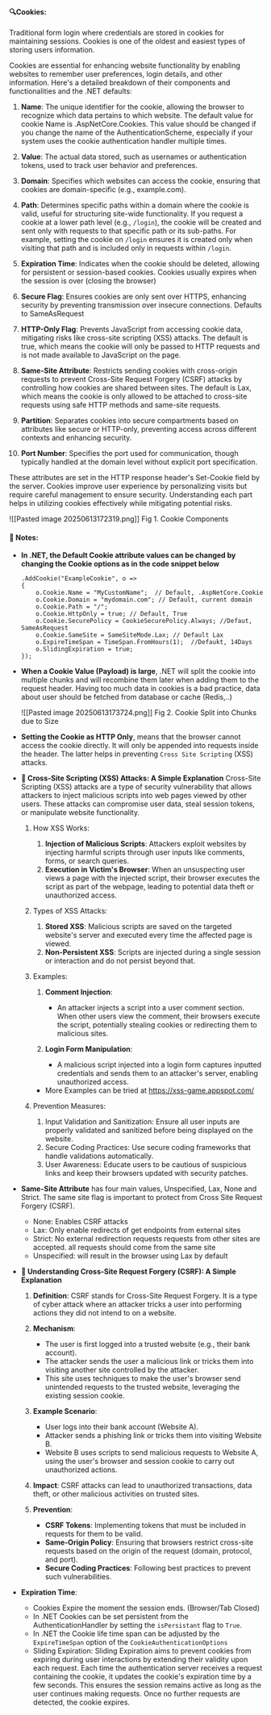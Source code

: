 #### 🔍**Cookies**: 

Traditional form login where credentials are stored in cookies for maintaining sessions. Cookies is one of the oldest and easiest types of storing users information.

Cookies are essential for enhancing website functionality by enabling websites to remember user preferences, login details, and other information. Here's a detailed breakdown of their components and functionalities and the .NET defaults:

1. **Name**: The unique identifier for the cookie, allowing the browser to recognize which data pertains to which website. The default value for cookie Name is .AspNetCore.Cookies. This value should be changed if you change the name of the AuthenticationScheme, especially if your system uses the cookie authentication handler multiple times.
    
2. **Value**: The actual data stored, such as usernames or authentication tokens, used to track user behavior and preferences.
    
3. **Domain**: Specifies which websites can access the cookie, ensuring that cookies are domain-specific (e.g., example.com).
    
4. **Path**: Determines specific paths within a domain where the cookie is valid, useful for structuring site-wide functionality. If you request a cookie at a lower path level (e.g., `/login`), the cookie will be created and sent only with requests to that specific path or its sub-paths. For example, setting the cookie on `/login` ensures it is created only when visiting that path and is included only in requests within `/login`.
    
5. **Expiration Time**: Indicates when the cookie should be deleted, allowing for persistent or session-based cookies. Cookies usually expires when the session is over (closing the browser)
    
6. **Secure Flag**: Ensures cookies are only sent over HTTPS, enhancing security by preventing transmission over insecure connections. Defaults to SameAsRequest
    
7. **HTTP-Only Flag**: Prevents JavaScript from accessing cookie data, mitigating risks like cross-site scripting (XSS) attacks. The default is true, which means the cookie will only be passed to HTTP requests and is not made available to JavaScript on the page.
    
8. **Same-Site Attribute**: Restricts sending cookies with cross-origin requests to prevent Cross-Site Request Forgery (CSRF) attacks by controlling how cookies are shared between sites. The default is Lax, which means the cookie is only allowed to be attached to cross-site requests using safe HTTP methods and same-site requests.
    
9. **Partition**: Separates cookies into secure compartments based on attributes like secure or HTTP-only, preventing access across different contexts and enhancing security.
    
10. **Port Number**: Specifies the port used for communication, though typically handled at the domain level without explicit port specification.
    

These attributes are set in the HTTP response header's Set-Cookie field by the server. Cookies improve user experience by personalizing visits but require careful management to ensure security. Understanding each part helps in utilizing cookies effectively while mitigating potential risks.

![[Pasted image 20250613172319.png]]
	Fig 1. Cookie Components

#### 📘 **Notes**:

- **In .NET, the Default Cookie attribute values can be changed by changing the Cookie options as in the code snippet below**

	```
	.AddCookie("ExampleCookie", o =>  
	{  
		o.Cookie.Name = "MyCustomName";  // Default, .AspNetCore.Cookie
		o.Cookie.Domain = "mydomain.com"; // Default, current domain
		o.Cookie.Path = "/";
		o.Cookie.HttpOnly = true; // Default, True
		o.Cookie.SecurePolicy = CookieSecurePolicy.Always; //Defaut, SameAsRequest
		o.Cookie.SameSite = SameSiteMode.Lax; // Default Lax
		o.ExpireTimeSpan = TimeSpan.FromHours(1);  //Defaukt, 14Days
		o.SlidingExpiration = true;
	});
	```

-  **When a Cookie Value (Payload) is large**, .NET  will split the cookie into multiple chunks and will recombine them later when adding them to the request header. Having too much data in cookies is a bad practice, data about user should be fetched from database or cache (Redis,..)

	![[Pasted image 20250613173724.png]]
		Fig 2. Cookie Split into Chunks due to Size

-  **Setting the Cookie as HTTP Only**, means that the browser cannot access the cookie directly. It will only be appended into requests inside the header. The latter helps in preventing `Cross Site Scripting` (XSS) attacks.

- **🚨 Cross-Site Scripting (XSS) Attacks: A Simple Explanation**
	Cross-Site Scripting (XSS) attacks are a type of security vulnerability that allows attackers to inject malicious scripts into web pages viewed by other users. These attacks can compromise user data, steal session tokens, or manipulate website functionality.
 
	 1. How XSS Works:
	    
		1. **Injection of Malicious Scripts**: Attackers exploit websites by injecting harmful scripts through user inputs like comments, forms, or search queries.
		2. **Execution in Victim's Browser**: When an unsuspecting user views a page with the injected script, their browser executes the script as part of the webpage, leading to potential data theft or unauthorized access.
		   
	2.  Types of XSS Attacks:

		1. **Stored XSS**: Malicious scripts are saved on the targeted website's server and executed every time the affected page is viewed.
		2. **Non-Persistent XSS**: Scripts are injected during a single session or interaction and do not persist beyond that.
		   
	3. Examples:

		1. **Comment Injection**:
		    
		    - An attacker injects a script into a user comment section. When other users view the comment, their browsers execute the script, potentially stealing cookies or redirecting them to malicious sites.
		2. **Login Form Manipulation**:
		    
		    - A malicious script injected into a login form captures inputted credentials and sends them to an attacker's server, enabling unauthorized access.
	   - More Examples can be tried at https://xss-game.appspot.com/

	4. Prevention Measures:
		1. Input Validation and Sanitization: Ensure all user inputs are properly validated and sanitized before being displayed on the website.
		2. Secure Coding Practices: Use secure coding frameworks that handle validations automatically.
		3. User Awareness: Educate users to be cautious of suspicious links and keep their browsers updated with security patches.

- **Same-Site Attribute** has four main values, Unspecified, Lax, None and Strict. The same site flag is important to protect from Cross Site Request Forgery (CSRF). 

	- None: Enables CSRF attacks
	- Lax: Only enable redirects of get endpoints from external sites
	- Strict: No external redirection requests requests from other sites are accepted. all requests should come from the same site
	- Unspecified: will result in the browser using Lax by default

- **🚨 Understanding Cross-Site Request Forgery (CSRF): A Simple Explanation**

	1. **Definition**: CSRF stands for Cross-Site Request Forgery. It is a type of cyber attack where an attacker tricks a user into performing actions they did not intend to on a website.
	   
	2. **Mechanism**:
	    - The user is first logged into a trusted website (e.g., their bank account).
	    - The attacker sends the user a malicious link or tricks them into visiting another site controlled by the attacker.
	    - This site uses techniques to make the user's browser send unintended requests to the trusted website, leveraging the existing session cookie.
	      
	3.  **Example Scenario**:
		- User logs into their bank account (Website A).
	    - Attacker sends a phishing link or tricks them into visiting Website B.
	    - Website B uses scripts to send malicious requests to Website A, using the user's browser and session cookie to carry out unauthorized actions.
	      
	4. **Impact**: CSRF attacks can lead to unauthorized transactions, data theft, or other malicious activities on trusted sites.
	   
	5. **Prevention**:
	    - **CSRF Tokens**: Implementing tokens that must be included in requests for them to be valid.
	    - **Same-Origin Policy**: Ensuring that browsers restrict cross-site requests based on the origin of the request (domain, protocol, and port).
	    - **Secure Coding Practices**: Following best practices to prevent such vulnerabilities.
	      
- **Expiration Time**: 
	- Cookies Expire the moment the session ends. (Browser/Tab Closed)
	- In .NET Cookies can be set persistent from the AuthenticationHandler by setting the `isPersistant` flag to `True`.
	- In .NET the Cookie life time span can be adjusted by the `ExpireTimeSpan` option of the `CookieAuthenticationOptions`
	- Sliding Expiration: Sliding Expiration aims to prevent cookies from expiring during user interactions by extending their validity upon each request. Each time the authentication server receives a request containing the cookie, it updates the cookie's expiration time by a few seconds. This ensures the session remains active as long as the user continues making requests. Once no further requests are detected, the cookie expires.